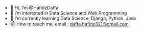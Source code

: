 - 👋 Hi, I’m @HafidzDaffa
- 👀 I’m interested in Data Science and Web Programming
- 🌱 I’m currently learning Data Science, Django, Python, Java
- 📫 How to reach me, email : daffa.hafidz321@gmail.com

<!---
HafidzDaffa/HafidzDaffa is a ✨ special ✨ repository because its `README.md` (this file) appears on your GitHub profile.
You can click the Preview link to take a look at your changes.
--->
